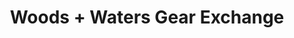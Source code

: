 ---
title: "Woods + Waters Gear Exchange"
url: /brunswick/woods-waters-gear-exchange/
shop: Outdoor
---